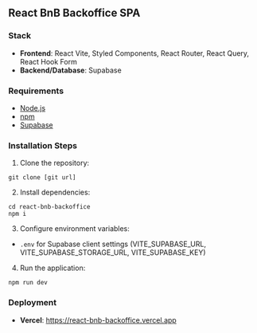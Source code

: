 ## React BnB Backoffice SPA

### Stack

- **Frontend**: React Vite, Styled Components, React Router, React Query, React Hook Form
- **Backend/Database**: Supabase

### Requirements

- [Node.js](https://nodejs.org/en/download/package-manager)
- [npm](https://nodejs.org/en/download/package-manager)
- [Supabase](https://supabase.com/)

### Installation Steps

1. Clone the repository:

```
git clone [git url]
```

2. Install dependencies:

```
cd react-bnb-backoffice
npm i
```

3. Configure environment variables:

- `.env` for Supabase client settings (VITE_SUPABASE_URL, VITE_SUPABASE_STORAGE_URL, VITE_SUPABASE_KEY)

4. Run the application:

```
npm run dev
```

### Deployment

- **Vercel**: https://react-bnb-backoffice.vercel.app
